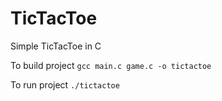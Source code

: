 # TicTacToe 
Simple TicTacToe in C

To build project
`gcc main.c game.c -o tictactoe`

To run project
`./tictactoe`

